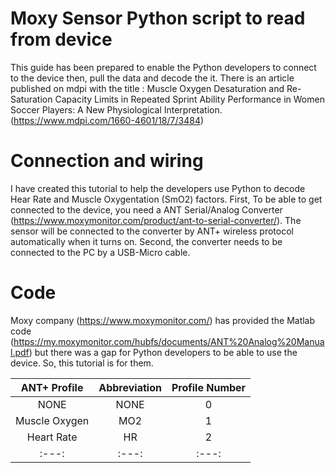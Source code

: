 # Moxy Sensor Python script to read from device

This guide has been prepared to enable the Python developers to connect to the device then, pull the data and decode the it.
There is an article published on mdpi with the title : Muscle Oxygen Desaturation and Re-Saturation Capacity Limits in Repeated Sprint Ability Performance in Women Soccer Players: A New Physiological Interpretation. (https://www.mdpi.com/1660-4601/18/7/3484)

# Connection and wiring
I have created this tutorial to help the developers use Python to decode Hear Rate and Muscle Oxygentation (SmO2) factors. First, To be able to get connected to the device, you need a ANT Serial/Analog Converter (https://www.moxymonitor.com/product/ant-to-serial-converter/). The sensor will be connected to the converter by ANT+ wireless protocol automatically when it turns on. Second, the converter needs to be connected to the PC by a USB-Micro cable. 

# Code
Moxy company (https://www.moxymonitor.com/) has provided the Matlab code (https://my.moxymonitor.com/hubfs/documents/ANT%20Analog%20Manual.pdf) but there was a gap for Python developers to be able to use the device. So, this tutorial is for them.

| ANT+ Profile | Abbreviation | Profile Number | 
| :---: | :---: | :---: | 
| NONE | NONE | 0 |
| Muscle Oxygen | MO2 | 1 |
| Heart Rate | HR | 2 |
| :---: | :---: | :---: | 


